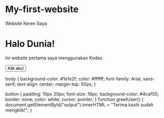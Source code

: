 # My-first-website
<!DOCTYPE html>
<html>
<head>
  Website Keren Saya
  <link rel="stylesheet" href="style.css">
</head>
<body>
  <h1>Halo Dunia!</h1>
  <p>Ini website pertama saya menggunakan Kodex.</p>

  <button onclick="greetUser()">Klik aku!</button>
  <p id="output"></p>

  <script src="script.js"></script>
</body>
</html>
body {
  background-color: #1e1e2f;
  color: #ffffff;
  font-family: Arial, sans-serif;
  text-align: center;
  margin-top: 50px;
}

button {
  padding: 10px 20px;
  font-size: 16px;
  background-color: #4caf50;
  border: none;
  color: white;
  cursor: pointer;
}
function greetUser() {
  document.getElementById("output").innerHTML = "Terima kasih sudah mengklik!";
}

